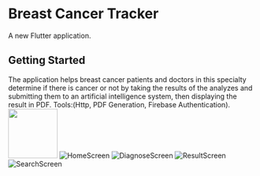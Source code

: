 # Breast Cancer Tracker

A new Flutter application.

## Getting Started
The application helps breast cancer patients and doctors in this specialty determine if there is cancer or not by
taking the results of the analyzes and submitting them to an artificial intelligence system, then displaying the result
in PDF.
Tools:(Http, PDF Generation, Firebase Authentication).
<img src="https://your-image-url.type](https://user-images.githubusercontent.com/74936462/175803688-1ead7683-24bf-4282-a7f5-be6d3c89fff6.jpg" width="100" height="100">
![HomeScreen](https://user-images.githubusercontent.com/74936462/175803688-1ead7683-24bf-4282-a7f5-be6d3c89fff6.jpg)
![DiagnoseScreen](https://user-images.githubusercontent.com/74936462/175803683-b9529e09-c83c-4492-938a-0b48cf0b7f9b.jpg)
![ResultScreen](https://user-images.githubusercontent.com/74936462/175803690-2f58dfb4-73af-430a-ad66-a4f62682df4a.jpg)
![SearchScreen](https://user-images.githubusercontent.com/74936462/175803692-c1d8eed6-5ffa-4d85-a6ca-18cf4b51c75c.jpg)
